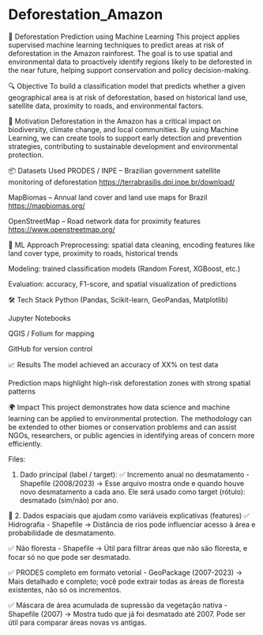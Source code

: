 # Deforestation_Amazon
🌳 Deforestation Prediction using Machine Learning
This project applies supervised machine learning techniques to predict areas at risk of deforestation in the Amazon rainforest. The goal is to use spatial and environmental data to proactively identify regions likely to be deforested in the near future, helping support conservation and policy decision-making.

🔍 Objective
To build a classification model that predicts whether a given geographical area is at risk of deforestation, based on historical land use, satellite data, proximity to roads, and environmental factors.

🌱 Motivation
Deforestation in the Amazon has a critical impact on biodiversity, climate change, and local communities. By using Machine Learning, we can create tools to support early detection and prevention strategies, contributing to sustainable development and environmental protection.

📦 Datasets Used
PRODES / INPE – Brazilian government satellite monitoring of deforestation
https://terrabrasilis.dpi.inpe.br/download/

MapBiomas – Annual land cover and land use maps for Brazil
https://mapbiomas.org/

OpenStreetMap – Road network data for proximity features
https://www.openstreetmap.org/

🧠 ML Approach
Preprocessing: spatial data cleaning, encoding features like land cover type, proximity to roads, historical trends

Modeling: trained classification models (Random Forest, XGBoost, etc.)

Evaluation: accuracy, F1-score, and spatial visualization of predictions

🛠️ Tech Stack
Python (Pandas, Scikit-learn, GeoPandas, Matplotlib)

Jupyter Notebooks

QGIS / Folium for mapping

GitHub for version control

📈 Results
The model achieved an accuracy of XX% on test data

Prediction maps highlight high-risk deforestation zones with strong spatial patterns

🌍 Impact
This project demonstrates how data science and machine learning can be applied to environmental protection. The methodology can be extended to other biomes or conservation problems and can assist NGOs, researchers, or public agencies in identifying areas of concern more efficiently.

Files:
1. Dado principal (label / target):
✅ Incremento anual no desmatamento - Shapefile (2008/2023)
→ Esse arquivo mostra onde e quando houve novo desmatamento a cada ano.
Ele será usado como target (rótulo): desmatado (sim/não) por ano.

📍 2. Dados espaciais que ajudam como variáveis explicativas (features)
✅ Hidrografia - Shapefile
→ Distância de rios pode influenciar acesso à área e probabilidade de desmatamento.

✅ Não floresta - Shapefile
→ Útil para filtrar áreas que não são floresta, e focar só no que pode ser desmatado.

✅ PRODES completo em formato vetorial - GeoPackage (2007-2023)
→ Mais detalhado e completo; você pode extrair todas as áreas de floresta existentes, não só os incrementos.

✅ Máscara de área acumulada de supressão da vegetação nativa - Shapefile (2007)
→ Mostra tudo que já foi desmatado até 2007. Pode ser útil para comparar áreas novas vs antigas.

